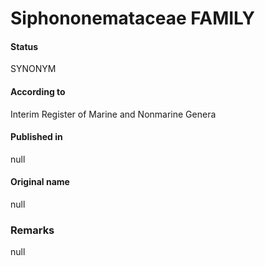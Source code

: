 Siphononemataceae FAMILY
=======

#### Status
SYNONYM

#### According to
Interim Register of Marine and Nonmarine Genera

#### Published in
null

#### Original name
null

### Remarks
null